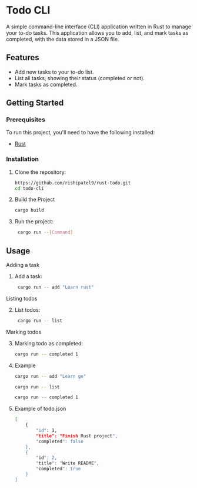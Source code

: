 # Todo CLI

A simple command-line interface (CLI) application written in Rust to manage your to-do tasks. This application allows you to add, list, and mark tasks as completed, with the data stored in a JSON file.

## Features

- Add new tasks to your to-do list.
- List all tasks, showing their status (completed or not).
- Mark tasks as completed.

## Getting Started

### Prerequisites

To run this project, you'll need to have the following installed:

- [Rust](https://www.rust-lang.org/tools/install)

### Installation

1. Clone the repository:
   ```bash
   https://github.com/rishipatel9/rust-todo.git
   cd todo-cli
    ```


2. Build the Project

   ```bash
   cargo build
   ```

3. Run the project:

   ```bash
    cargo run --[Command]
   ```

## Usage

Adding a task

1. Add a task:

   ```bash
    cargo run -- add "Learn rust"
   ```

Listing todos

2. List todos:

   ```bash
    cargo run -- list
   ```

Marking todos

3. Marking todo as completed:

    ```bash
    cargo run -- completed 1
    ```

4. Example

    ```bash
    cargo run -- add "Learn go"

    cargo run -- list

    cargo run -- completed 1
    ```
5. Example of todo.json

    ```bash
    [
        {
            "id": 1,
            "title": "Finish Rust project",
            "completed": false
        },
        {
            "id": 2,
            "title": "Write README",
            "completed": true
        }
    ]
    ```